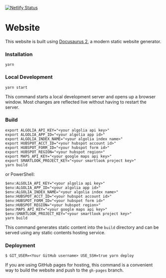 [![Netlify Status](https://api.netlify.com/api/v1/badges/ad26d902-9cb1-43be-90d9-284e8c7ac687/deploy-status)](https://app.netlify.com/sites/stackql-io/deploys)

# Website

This website is built using [Docusaurus 2](https://docusaurus.io/), a modern static website generator.

### Installation

```
yarn
```

### Local Development

```
yarn start
```

This command starts a local development server and opens up a browser window. Most changes are reflected live without having to restart the server.

### Build

```
export ALGOLIA_API_KEY="<your algolia api key>"
export ALGOLIA_APP_ID="<your algolia app id>"
export ALGOLIA_INDEX_NAME="<your algolia index name>"
export HUBSPOT_ACCT_ID="<your hubspot account id>"
export HUBSPOT_FORM_ID="<your hubspot form id>"
export HUBSPOT_REGION="<your hubspot region>"
export MAPS_API_KEY="<your google maps api key>"
export SMARTLOOK_PROJECT_KEY="<your smartlook project key>"
yarn build
```

or PowerShell:  

```
$env:ALGOLIA_API_KEY="<your algolia api key>"
$env:ALGOLIA_APP_ID="<your algolia app id>"
$env:ALGOLIA_INDEX_NAME="<your algolia index name>"
$env:HUBSPOT_ACCT_ID="<your hubspot account id>"
$env:HUBSPOT_FORM_ID="<your hubspot form id>"
$env:HUBSPOT_REGION="<your hubspot region>"
$env:MAPS_API_KEY="<your google maps api key>"
$env:SMARTLOOK_PROJECT_KEY="<your smartlook project key>"
yarn build
```

This command generates static content into the `build` directory and can be served using any static contents hosting service.

### Deployment

```
$ GIT_USER=<Your GitHub username> USE_SSH=true yarn deploy
```

If you are using GitHub pages for hosting, this command is a convenient way to build the website and push to the `gh-pages` branch.
